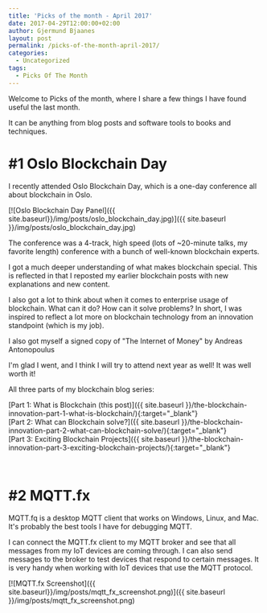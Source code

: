 ```yaml
---
title: 'Picks of the month - April 2017'
date: 2017-04-29T12:00:00+02:00
author: Gjermund Bjaanes
layout: post
permalink: /picks-of-the-month-april-2017/
categories:
  - Uncategorized
tags:
  - Picks Of The Month
---
```


Welcome to Picks of the month, where I share a few things I have found useful the last month.

It can be anything from blog posts and software tools to books and techniques.

<!--more-->

# #1 Oslo Blockchain Day

I recently attended Oslo Blockchain Day, which is a one-day conference all about blockchain in Oslo.

[![Oslo Blockchain Day Panel]({{ site.baseurl}}/img/posts/oslo_blockchain_day.jpg)]({{ site.baseurl }}/img/posts/oslo_blockchain_day.jpg)
 
The conference was a 4-track, high speed (lots of ~20-minute talks, my favorite length) conference with a bunch of well-known blockchain experts.

I got a much deeper understanding of what makes blockchain special. This is reflected in that I reposted my earlier blockchain posts with new explanations and new content.

I also got a lot to think about when it comes to enterprise usage of blockchain. What can it do? How can it solve problems? 
In short, I was inspired to reflect a lot more on blockchain technology from an innovation standpoint (which is my job).

I also got myself a signed copy of "The Internet of Money" by Andreas Antonopoulus

I'm glad I went, and I think I will try to attend next year as well! It was well worth it!

All three parts of my blockchain blog series: 

[Part 1: What is Blockchain (this post)]({{ site.baseurl }}/the-blockchain-innovation-part-1-what-is-blockchain/){:target="_blank"}  
[Part 2: What can Blockchain solve?]({{ site.baseurl }}/the-blockchain-innovation-part-2-what-can-blockchain-solve/){:target="_blank"}  
[Part 3: Exciting Blockchain Projects]({{ site.baseurl }}/the-blockchain-innovation-part-3-exciting-blockchain-projects/){:target="_blank"}  

&nbsp;

# #2 MQTT.fx

MQTT.fq is a desktop MQTT client that works on Windows, Linux, and Mac. It's probably the best tools I have for debugging MQTT.

I can connect the MQTT.fx client to my MQTT broker and see that all messages from my IoT devices are coming through. 
I can also send messages to the broker to test devices that respond to certain messages. It is very handy when working with IoT devices that use the MQTT protocol.

[![MQTT.fx Screenshot]({{ site.baseurl}}/img/posts/mqtt_fx_screenshot.png)]({{ site.baseurl }}/img/posts/mqtt_fx_screenshot.png)
